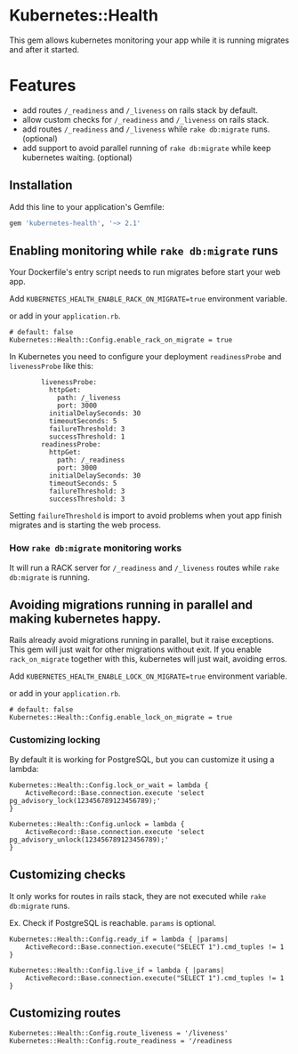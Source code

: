 # Kubernetes::Health

This gem allows kubernetes monitoring your app while it is running migrates and after it started.

# Features
- add routes `/_readiness` and `/_liveness` on rails stack by default.
- allow custom checks for `/_readiness` and `/_liveness` on rails stack.
- add routes `/_readiness` and `/_liveness` while `rake db:migrate` runs. (optional)
- add support to avoid parallel running of `rake db:migrate` while keep kubernetes waiting. (optional)

## Installation

Add this line to your application's Gemfile:

```ruby
gem 'kubernetes-health', '~> 2.1'
```

## Enabling monitoring while `rake db:migrate` runs

Your Dockerfile's entry script needs to run migrates before start your web app.

Add `KUBERNETES_HEALTH_ENABLE_RACK_ON_MIGRATE=true` environment variable.

or add in your `application.rb`.

```
# default: false
Kubernetes::Health::Config.enable_rack_on_migrate = true
```

In Kubernetes you need to configure your deployment `readinessProbe` and `livenessProbe` like this:

```
        livenessProbe:
          httpGet:
            path: /_liveness
            port: 3000
          initialDelaySeconds: 30
          timeoutSeconds: 5
          failureThreshold: 3
          successThreshold: 1
        readinessProbe:
          httpGet:
            path: /_readiness
            port: 3000
          initialDelaySeconds: 30
          timeoutSeconds: 5
          failureThreshold: 3
          successThreshold: 3
```
Setting `failureThreshold` is import to avoid problems when yout app finish migrates and is starting the web process.

### How `rake db:migrate` monitoring works
It will run a RACK server for `/_readiness` and `/_liveness` routes while `rake db:migrate` is running.

## Avoiding migrations running in parallel and making kubernetes happy.
Rails already avoid migrations running in parallel, but it raise exceptions. This gem will just wait for other migrations without exit.
If you enable `rack_on_migrate` together with this, kubernetes will just wait, avoiding erros.


Add `KUBERNETES_HEALTH_ENABLE_LOCK_ON_MIGRATE=true` environment variable.

or add in your `application.rb`.

```
# default: false
Kubernetes::Health::Config.enable_lock_on_migrate = true
```

### Customizing locking
By default it is working for PostgreSQL, but you can customize it using a lambda:
```
Kubernetes::Health::Config.lock_or_wait = lambda {
    ActiveRecord::Base.connection.execute 'select pg_advisory_lock(123456789123456789);'
}

Kubernetes::Health::Config.unlock = lambda {
    ActiveRecord::Base.connection.execute 'select pg_advisory_unlock(123456789123456789);'
}
```

## Customizing checks

It only works for routes in rails stack, they are not executed while `rake db:migrate` runs.

Ex. Check if PostgreSQL is reachable. `params` is optional.

```
Kubernetes::Health::Config.ready_if = lambda { |params|
    ActiveRecord::Base.connection.execute("SELECT 1").cmd_tuples != 1
}
```

```
Kubernetes::Health::Config.live_if = lambda { |params|
    ActiveRecord::Base.connection.execute("SELECT 1").cmd_tuples != 1
}
```

## Customizing routes
```
Kubernetes::Health::Config.route_liveness = '/liveness'
Kubernetes::Health::Config.route_readiness = '/readiness
```
